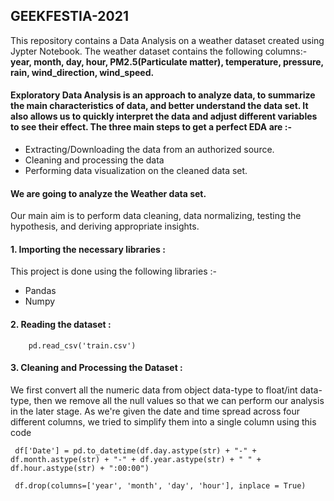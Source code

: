 ## GEEKFESTIA-2021

This repository contains a Data Analysis on a weather dataset created using Jypter Notebook.
The weather dataset contains the following columns:- **year, month, day, hour, PM2.5(Particulate matter), temperature, pressure, rain, wind_direction, wind_speed.**


#### Exploratory Data Analysis is an approach to analyze data, to summarize the main characteristics of data, and better understand the data set. It also allows us to quickly interpret the data and adjust different variables to see their effect. The three main steps to get a perfect EDA are :-
* Extracting/Downloading the data from an authorized source.
* Cleaning and processing the data 
* Performing data visualization on the cleaned data set.

#### We are going to analyze the Weather data set. <p>
Our main aim is to perform data cleaning, data normalizing, testing the hypothesis, and deriving appropriate insights.

#### 1. Importing the necessary libraries :<p>
   This project is done using the following libraries :-
   * Pandas
   * Numpy
   <!--- * Matplotlib
   * Scikit-Learn --->
   
#### 2. Reading the dataset : <p>
        pd.read_csv('train.csv')

#### 3. Cleaning and Processing the Dataset : <p>
   We first convert all the numeric data from object data-type to float/int data-type, then we remove all the null values so that we can perform our analysis in the later stage. As we're given the date and time spread across four different columns, we tried to simplify them into a single column using this code <p>
          ` df['Date'] = pd.to_datetime(df.day.astype(str) + "-" + df.month.astype(str) + "-" + df.year.astype(str) + " " + df.hour.astype(str) + ":00:00")` <p>
          ` df.drop(columns=['year', 'month', 'day', 'hour'], inplace = True)`
  
  

